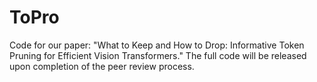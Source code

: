 # ToPro
Code for our paper: "What to Keep and How to Drop: Informative Token Pruning for Efficient Vision Transformers."
The full code will be released upon completion of the peer review process.
